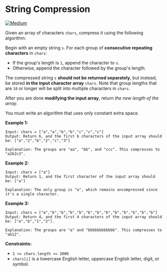# String Compression

[![Medium](https://img.shields.io/badge/Difficulty-Medium-Red.svg)](https://github.com/aminariana/leetcode)

Given an array of characters `chars`, compress it using the following algorithm:

Begin with an empty string `s`. For each group of **consecutive repeating characters** in `chars`:

- If the group's length is `1`, append the character to `s`.
- Otherwise, append the character followed by the group's length.

The compressed string `s` **should not be returned separately**, but instead, be stored **in the input character array** `chars`. Note that group lengths that are `10` or longer will be split into multiple characters in `chars`.

After you are done **modifying the input array**, return *the new length of the array*.

You must write an algorithm that uses only constant extra space.

 

**Example 1:**
```
Input: chars = ["a","a","b","b","c","c","c"]
Output: Return 6, and the first 6 characters of the input array should be: ["a","2","b","2","c","3"]

Explanation: The groups are "aa", "bb", and "ccc". This compresses to "a2b2c3".
```

**Example 2:**
```
Input: chars = ["a"]
Output: Return 1, and the first character of the input array should be: ["a"]

Explanation: The only group is "a", which remains uncompressed since it's a single character.
```

**Example 3:**
```
Input: chars = ["a","b","b","b","b","b","b","b","b","b","b","b","b"]
Output: Return 4, and the first 4 characters of the input array should be: ["a","b","1","2"].

Explanation: The groups are "a" and "bbbbbbbbbbbb". This compresses to "ab12".
``` 

**Constraints:**

- `1 <= chars.length <= 2000`
- `chars[i]` is a lowercase English letter, uppercase English letter, digit, or symbol.